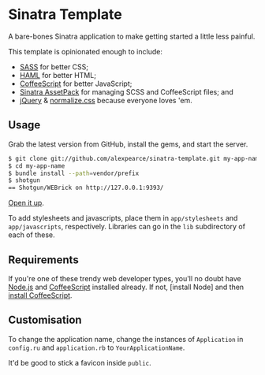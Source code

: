 Sinatra Template
================

A bare-bones Sinatra application to make getting started a little less painful.

This template is opinionated enough to include:

* [SASS](http://sass-lang.com/) for better CSS;
* [HAML](http://haml.info/) for better HTML;
* [CoffeeScript](http://coffeescript.org/) for better JavaScript;
* [Sinatra AssetPack](http://ricostacruz.com/sinatra-assetpack/) for managing SCSS and CoffeeScript files; and
* [jQuery](http://jquery.com/) & [normalize.css](http://necolas.github.com/normalize.css/) because everyone loves 'em.

Usage
-----

Grab the latest version from GitHub, install the gems, and start the server.

```bash
$ git clone git://github.com/alexpearce/sinatra-template.git my-app-name
$ cd my-app-name
$ bundle install --path=vendor/prefix
$ shotgun
== Shotgun/WEBrick on http://127.0.0.1:9393/
```

[Open it up](http://127.0.0.1:9393/).

To add stylesheets and javascripts, place them in `app/stylesheets` and `app/javascripts`, respectively. Libraries can go in the `lib` subdirectory of each of these.

Requirements
------------

If you're one of these trendy web developer types, you'll no doubt have [Node.js](http://nodejs.org/) and [CoffeeScript](http://coffeescript.org/) installed already. If not, [install Node] and then [install CoffeeScript](http://coffeescript.org/#installation).

Customisation
-------------

To change the application name, change the instances of `Application` in `config.ru` and `application.rb` to `YourApplicationName`.

It'd be good to stick a favicon inside `public`.

